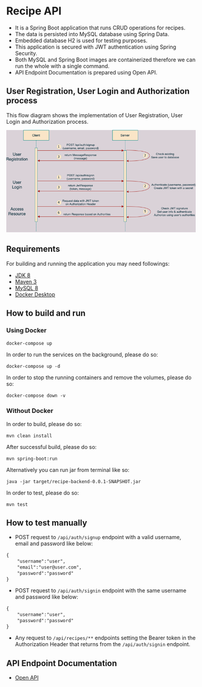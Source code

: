 # Recipe API
* It is a Spring Boot application that runs CRUD operations for recipes.
* The data is persisted into MySQL database using Spring Data.
* Embedded database H2 is used for testing purposes.
* This application is secured with JWT authentication using Spring Security.
* Both MySQL and Spring Boot images are containerized therefore we can run the whole with a single command.
* API Endpoint Documentation is prepared using Open API.

## User Registration, User Login and Authorization process
This flow diagram shows the implementation of User Registration, User Login and Authorization process.

![security-flow](security-flow.png)

## Requirements

For building and running the application you may need followings:

- [JDK 8](https://www.oracle.com/java/technologies/downloads/#java8)
- [Maven 3](https://maven.apache.org/download.cgi)
- [MySQL 8](https://dev.mysql.com/downloads/mysql/)
- [Docker Desktop](https://www.docker.com/products/docker-desktop)

## How to build and run

### Using Docker

```shell
docker-compose up
```

In order to run the services on the background, please do so:

```shell
docker-compose up -d
```

In order to stop the running containers and remove the volumes, please do so:

```shell
docker-compose down -v
```

### Without Docker

In order to build, please do so:

```shell
mvn clean install
```

After successful build, please do so:

```shell
mvn spring-boot:run
```

Alternatively you can run jar from terminal like so:

```shell
java -jar target/recipe-backend-0.0.1-SNAPSHOT.jar
```

In order to test, please do so:

```shell
mvn test
```



## How to test manually

* POST request to `/api/auth/signup` endpoint with a valid username, email and password like below:

```shell
{
    "username":"user",
    "email":"user@user.com",
    "password":"password"
}
```

* POST request to `/api/auth/signin` endpoint with the same username and password like below:

```shell
{
    "username":"user",
    "password":"password"
}
```

* Any request to `/api/recipes/**` endpoints setting the Bearer token in the Authorization Header that returns from the `/api/auth/signin` endpoint.

## API Endpoint Documentation
- [Open API](http://localhost:8080/swagger-ui/index.html?configUrl=/v3/api-docs/swagger-config)